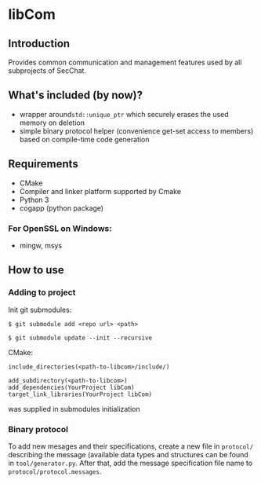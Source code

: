 # libCom
## Introduction
Provides common communication and management features used by all subprojects of SecChat.

## What's included (by now)?
- wrapper around`std::unique_ptr` which securely erases the used memory on deletion
- simple binary protocol helper (convenience get-set access to members) based on compile-time code generation

## Requirements
- CMake
- Compiler and linker platform supported by Cmake
- Python 3
- cogapp (python package)

### For OpenSSL on Windows:
- mingw, msys

## How to use
### Adding to project
Init git submodules:
```
$ git submodule add <repo url> <path>
```
```
$ git submodule update --init --recursive
```

CMake:
```
include_directories(<path-to-libcom>/include/)
```
```
add_subdirectory(<path-to-libcom>)
add_dependencies(YourProject libCom)
target_link_libraries(YourProject libCom)
```
<path-to-libcom> was supplied in submodules initialization

### Binary protocol
To add new mesages and their specifications, create a new file in `protocol/` describing the message (available data types and structures
can be found in `tool/generator.py`. After that, add the message specification file name to `protocol/protocol.messages`.
